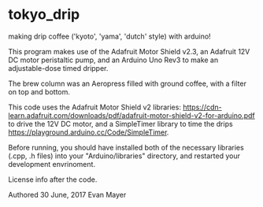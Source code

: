 # tokyo_drip
making drip coffee ('kyoto', 'yama', 'dutch' style) with arduino!

This program makes use of the Adafruit Motor Shield v2.3, an Adafruit
12V DC motor peristaltic pump, and an Arduino Uno Rev3 to make an adjustable-dose
timed dripper.

The brew column was an Aeropress filled with ground coffee, with a filter on top and bottom.

This code uses the Adafruit Motor Shield v2 libraries:
https://cdn-learn.adafruit.com/downloads/pdf/adafruit-motor-shield-v2-for-arduino.pdf
to drive the 12V DC motor, and a SimpleTimer library to time the drips
https://playground.arduino.cc/Code/SimpleTimer.

Before running, you should have installed both of the necessary libraries (.cpp, .h files) into your "Arduino/libraries" directory,
and restarted your development envrinoment.

License info after the code.

Authored 30 June, 2017
Evan Mayer 
